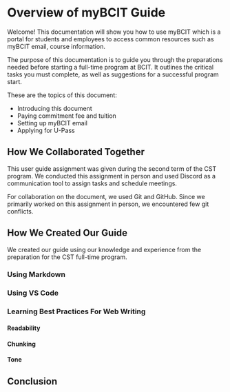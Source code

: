 # Overview of myBCIT Guide
Welcome! This documentation will show you how to use myBCIT which is a portal for students and employees to access common resources such as myBCIT email, course information.


The purpose of this documentation is to guide you through the preparations needed before starting a full-time program at BCIT. It outlines the critical tasks you must complete, as well as suggestions for a successful program start.

These are the topics of this document:

- Introducing this document
- Paying commitment fee and tuition
- Setting up myBCIT email
- Applying for U-Pass


## How We Collaborated Together
This user guide assignment was given during the second term of the CST program. We conducted this assignment in person and used Discord as a communication tool to assign tasks and schedule meetings.

For collaboration on the document, we used Git and GitHub. Since we primarily worked on this assignment in person, we encountered few git conflicts.

## How We Created Our Guide
We created our guide using our knowledge and experience from the preparation for the CST full-time program. 


### Using Markdown
### Using VS Code

### Learning Best Practices For Web Writing
#### Readability
#### Chunking
#### Tone
## Conclusion